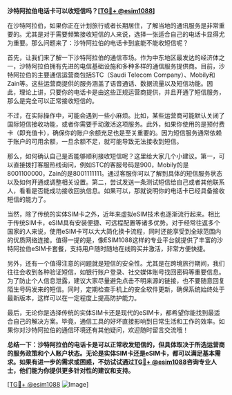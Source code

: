 **沙特阿拉伯电话卡可以收短信吗？[[TG💪+ @esim1088](https://t.me/s/esim1088)]**

在沙特阿拉伯，如果你正在计划旅行或者长期居住，了解当地的通讯服务是非常重要的。尤其是对于需要频繁接收短信的人来说，选择一张适合自己的电话卡显得尤为重要。那么问题来了：沙特阿拉伯的电话卡到底能不能收短信呢？

首先，让我们来了解一下沙特阿拉伯的通信市场。作为中东地区最发达的经济体之一，沙特阿拉伯拥有先进的电信基础设施和多种多样的通信服务提供商。目前，沙特阿拉伯的主要通信运营商包括STC（Saudi Telecom Company）、Mobily和Zain等。这些运营商提供的服务涵盖了语音通话、数据流量以及短信功能。因此，理论上讲，只要你的电话卡是由这些正规运营商提供，并且开通了短信服务，那么是完全可以正常接收短信的。

不过，在实际操作中，可能会遇到一些小麻烦。比如，某些运营商可能默认关闭了国际短信接收功能，或者你需要手动激活这项服务。此外，如果你使用的是预付费卡（即充值卡），确保你的账户余额充足也是至关重要的。因为短信服务通常依赖于账户的可用余额，一旦余额不足，就可能导致无法接收到短信。

那么，如何确认自己是否能够顺利接收短信呢？这里给大家几个小建议。第一，可以直接拨打客服热线询问，例如STC的客服号码是900，Mobily的是8001100000，Zain的是8001111111。通过客服你可以了解到具体的短信服务状态以及如何开通或调整相关设置。第二，尝试发送一条测试短信给自己或者其他联系人，看看是否能成功接收回执信息。如果可以，那就说明你的电话卡已经具备接收短信的能力了。

当然，除了传统的实体SIM卡之外，近年来虚拟eSIM技术也逐渐流行起来。相比于传统SIM卡，eSIM具有安装便捷、可远程配置等诸多优势。对于经常往返多个国家的人来说，使用eSIM卡可以大大简化换卡流程，同时还能享受到全球范围内的优质网络连接。值得一提的是，像ESIM1088这样的专业平台就提供了丰富的沙特阿拉伯eSIM卡套餐，支持用户随时随地在线购买并激活，非常方便快捷。

另外，还有一个值得注意的问题就是短信的安全性。尤其是在跨境旅行期间，我们往往会收到各种验证短信，如银行账户登录、社交媒体账号找回密码等重要信息。为了防止个人信息泄露，建议大家尽量避免点击不明来源的链接，也不要随意回复陌生号码发来的短信。同时，定期检查手机上的安全软件更新，确保系统始终处于最新版本，这样可以在一定程度上提高防护能力。

最后，无论你是选择传统的实体SIM卡还是现代的eSIM卡，都希望你能找到最适合自己的解决方案。毕竟，通信工具的好坏直接影响到日常生活和工作的效率。如果你对沙特阿拉伯的通信环境还有其他疑问，欢迎随时留言交流哦！

**总结一下：沙特阿拉伯的电话卡是可以正常收发短信的，但具体取决于所选运营商的服务政策和个人账户状态。无论是实体SIM卡还是eSIM卡，都可以满足基本需求。如果有进一步的需求或困惑，不妨试试通过[TG💪+ @esim1088](https://t.me/s/esim1088)咨询专业人士，他们能为你提供更多针对性的建议和支持。**

[[TG💪+ @esim1088](https://t.me/s/esim1088) ![Image](https://i.postimg.cc/4NQfJmqS/Snipaste-2025-05-13-00-14-12.png)]
